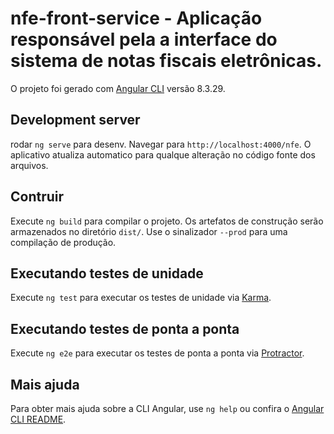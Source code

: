 # nfe-front-service - Aplicação responsável pela a interface do sistema de notas fiscais eletrônicas.

O projeto foi gerado com [Angular CLI](https://github.com/angular/angular-cli) versão 8.3.29.

## Development server

rodar `ng serve` para desenv. Navegar para `http://localhost:4000/nfe`. O aplicativo atualiza automatico para qualque alteração no código fonte dos arquivos.

## Contruir

Execute `ng build` para compilar o projeto. Os artefatos de construção serão armazenados no diretório `dist/`. Use o sinalizador `--prod` para uma compilação de produção.

## Executando testes de unidade

Execute `ng test` para executar os testes de unidade via [Karma](https://karma-runner.github.io).

## Executando testes de ponta a ponta

Execute `ng e2e` para executar os testes de ponta a ponta via [Protractor](http://www.protractortest.org/).

## Mais ajuda

Para obter mais ajuda sobre a CLI Angular, use `ng help` ou confira o [Angular CLI README](https://github.com/angular/angular-cli/blob/master/README.md).